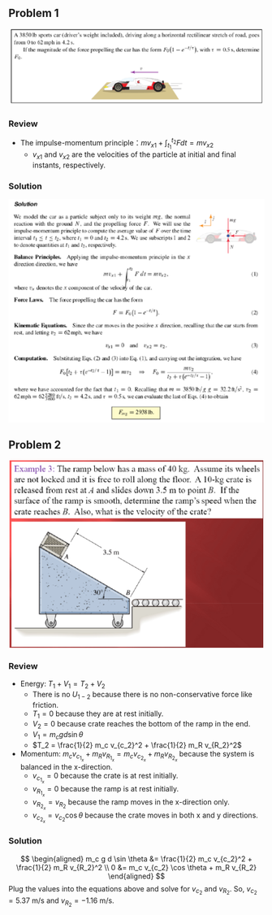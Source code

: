 ## Problem 1

<div style="text-align:center">
  <img src="https://github.com/leishi23/Dynamics_TA/blob/main/Discussion_5_1_Sol/Screenshot%202023-10-24%20221549.png?raw=true" width="500"/>   
</div>


### Review

- The impulse-momentum principle：$mv_{x1} + \int_{t_1}^{t_2} F dt = mv_{x2}$
  - $v_{x1}$ and $v_{x2}$ are the velocities of the particle at initial and final instants, respectively.

<!-- Page Seg -->
<div style="page-break-after: always;"></div>

### Solution
<div style="text-align:center">
  <img src="https://github.com/leishi23/Dynamics_TA/blob/main/Discussion_5_1_Sol/Screenshot%202023-10-24%20223813.png?raw=true" />   
</div>

<!-- Page Seg -->
<div style="page-break-after: always;"></div>

## Problem 2

<div style="text-align:center">
  <img src="https://github.com/leishi23/Dynamics_TA/blob/main/Discussion_5_1_Sol/Screenshot%202023-10-24%20224047.png?raw=true" width="500"/>   
</div>

### Review
- Energy: $T_1 + V_1 = T_2 + V_2$
  - There is no $U_{1-2}$ because there is no non-conservative force like friction.
  - $T_1 = 0$ because they are at rest initially.
  - $V_2 = 0$ because crate reaches the bottom of the ramp in the end.
  - $V_1 = m_c g d \sin \theta$ 
  - $T_2 = \frac{1}{2} m_c v_{c_2}^2 + \frac{1}{2} m_R v_{R_2}^2$
- Momentum: $m_c v_{c_{1_x}} + m_R v_{R_{1_x}} = m_c v_{c_{2_x}} + m_R v_{R_{2_x}}$ because the system is balanced in the x-direction.
  - $v_{c_{1_x}} = 0$ because the crate is at rest initially.
  - $v_{R_{1_x}} = 0$ because the ramp is at rest initially.
  - $v_{R_{2_x}} = v_{R_{2}}$ because the ramp moves in the x-direction only.
  - $v_{c_{2_x}} = v_{c_{2}} \cos \theta$ because the crate moves in both x and y directions.

### Solution

$$ 
\begin{aligned}
m_c g d \sin \theta &= \frac{1}{2} m_c v_{c_2}^2 + \frac{1}{2} m_R v_{R_2}^2 \\
0 &= m_c v_{c_2} \cos \theta + m_R v_{R_2}
\end{aligned}
$$
Plug the values into the equations above and solve for $v_{c_2}$ and $v_{R_2}$. So, $v_{c_2} = 5.37 \text{ m/s}$ and $v_{R_2} = -1.16 \text{ m/s}$.
